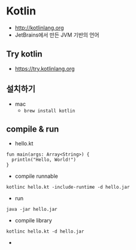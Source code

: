 # Kotlin
* http://kotlinlang.org
* JetBrains에서 만든 JVM 기반의 언어

## Try kotlin
* https://try.kotlinlang.org

## 설치하기
* mac
  * `brew install kotlin`

## compile & run
* hello.kt
```
fun main(args: Array<String>) {
  println("Hello, World!")
}
```

* compile runnable
```
kotlinc hello.kt -include-runtime -d hello.jar
```

* run
```
java -jar hello.jar
```

* compile library
```
kotlinc hello.kt -d hello.jar
```

*
